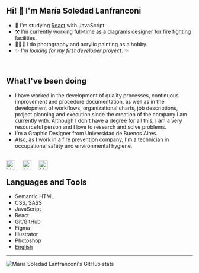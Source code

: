 ## Hi! 👋 I'm María Soledad Lanfranconi

- 📝 I'm studying [React](https://react.dev) with JavaScript.
- ⚒️ I’m currently working full-time as a diagrams designer for fire fighting facilities.
- 👩🏻‍🎨 I do photography and acrylic painting as a hobby. 
- ✨ _I'm looking for my first developer proyect_. ✨

<br/>

## What I've been doing

- I have worked in the development of quality processes, continuous improvement and procedure documentation, as well as in the development of workflows, organizational charts, job descriptions, project planning and execution since the creation of the company I am currently with. Although I don't have a degree for all this, I am a very resourceful person and I love to research and solve problems.
- I'm a Graphic Designer from Universidad de Buenos Aires.
- Also, as I work in a fire prevention company, I'm a technician in occupational safety and environmental hygiene.

<br />

<a href="https://twitter.com/PennyMSL">
<img align="left" alt="Maria Soledad Lanfranconi - Twitter" width="24px" src="https://icongr.am/fontawesome/twitter.svg?size=128&color=ff0000" style="margin-right: 20px;" />
</a>
<a href="https://linkedin.com/in/mslanfranconi/">
<img align="left" alt="Maria Soledad Lanfranconi - LinkedIn" width="24px" src="https://icongr.am/fontawesome/linkedin.svg?size=128&color=ff0000" style="margin-right: 20px;" />
</a>
<a href="https://www.shutterstock.com/en/g/Saerwen?rid=170366600">
<img align="left" alt="Maria Soledad Lanfranconi - Shutterstock" width="24px" src="https://icongr.am/fontawesome/camera.svg?size=128&color=ff0000" style="margin-right: 20px;" />
</a>

<br />

## Languages and Tools

- Semantic HTML
- CSS, SASS
- JavaScript
- React
- Git/GitHub
- Figma
- Illustrator
- Photoshop
- [English](www.efset.org/cert/TwMsCn)

---

![María Soledad Lanfranconi's GitHub stats](https://github-readme-stats.vercel.app/api?username=SaerwenLis&show_icons=true&hide_border=true)